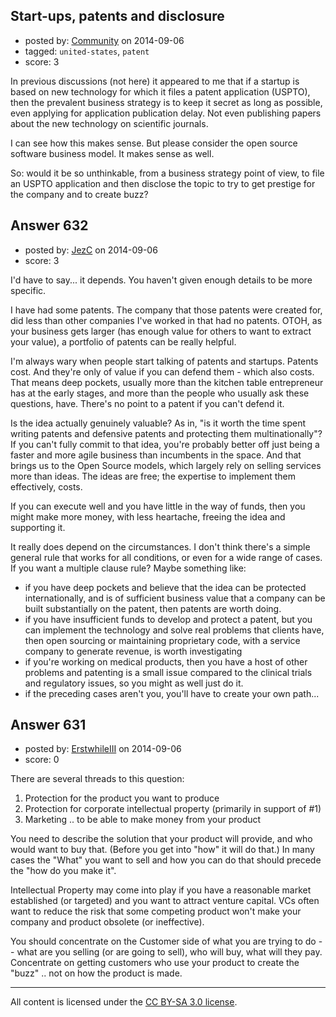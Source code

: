 ## Start-ups, patents and disclosure

- posted by: [Community](https://stackexchange.com/users/-1/community) on 2014-09-06
- tagged: `united-states`, `patent`
- score: 3

In previous discussions (not here) it appeared to me that if a startup is based on new technology for which it files a patent application (USPTO), then the prevalent business strategy is to keep it secret as long as possible, even applying for application publication delay. Not even publishing papers about the new technology on scientific journals.

I can see how this makes sense. But please consider the open source software business model. It makes sense as well.

So: would it be so unthinkable, from a business strategy point of view, to file an USPTO application and then disclose the topic to try to get prestige for the company and to create buzz?


## Answer 632

- posted by: [JezC](https://stackexchange.com/users/87431/jezc) on 2014-09-06
- score: 3

I'd have to say... it depends. You haven't given enough details to be more specific. 

I have had some patents. The company that those patents were created for, did less than other companies I've worked in that had no patents. OTOH, as your business gets larger (has enough value for others to want to extract your value), a portfolio of patents can be really helpful. 

I'm always wary when people start talking of patents and startups. Patents cost. And they're only of value if you can defend them - which also costs. That means deep pockets, usually more than the kitchen table entrepreneur has at the early stages, and more than the people who usually ask these questions, have. There's no point to a patent if you can't defend it. 

Is the idea actually genuinely valuable? As in, "is it worth the time spent writing patents and defensive patents and protecting them multinationally"? If you can't fully commit to that idea, you're probably better off just being a faster and more agile business than incumbents in the space. And that brings us to the Open Source models, which largely rely on selling services more than ideas. The ideas are free; the expertise to implement them effectively, costs.

If you can execute well and you have little in the way of funds, then you might make more money, with less heartache, freeing the idea and supporting it.

It really does depend on the circumstances. I don't think there's a simple general rule that works for all conditions, or even for a wide range of cases. If you want a multiple clause rule? Maybe something like:

* if you have deep pockets and believe that the idea can be protected internationally, and is of sufficient business value that a company can be built substantially on the patent, then patents are worth doing.
* if you have insufficient funds to develop and protect a patent, but you can implement the technology and solve real problems that clients have, then open sourcing or maintaining proprietary code, with a service company to generate revenue, is worth investigating
* if you're working on medical products, then you have a host of other problems and patenting is a small issue compared to the clinical trials and regulatory issues, so you might as well just do it.
* if the preceding cases aren't you, you'll have to create your own path...


## Answer 631

- posted by: [ErstwhileIII](https://stackexchange.com/users/2320529/erstwhileiii) on 2014-09-06
- score: 0

There are several threads to this question:

 1. Protection for the product you want to produce
 2. Protection for corporate intellectual property (primarily in support of #1)
 3. Marketing .. to be able to make money from your product

You need to describe the solution that your product will provide, and who would want to buy that. (Before you get into "how" it will do that.) In many cases the "What" you want to sell and how you can do that should precede the "how do you make it".

Intellectual Property may come into play if you have a reasonable market established (or targeted) and you want to attract venture capital. VCs often want to reduce the risk that some competing product won't make your company and product obsolete (or ineffective).

You should concentrate on the Customer side of what you are trying to do -- what are you selling (or are going to sell), who will buy, what will they pay. Concentrate on getting customers who use your product to create the "buzz" .. not on how the product is made.



---

All content is licensed under the [CC BY-SA 3.0 license](https://creativecommons.org/licenses/by-sa/3.0/).
